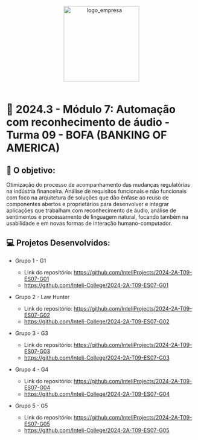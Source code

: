 <div align="center">

<img src="https://play-lh.googleusercontent.com/qp53mBI8DbQV3fiNlZKVf_6FjDgOAO76DCQLO7WpeJjiJn4lC90KQyKDkNQFtH3Ju-E" alt="logo_empresa" width="200"/>

</div>

<br>

# 🙋 2024.3 - Módulo 7: Automação com reconhecimento de áudio - Turma 09 - BOFA (BANKING OF AMERICA)


## 🎯 O objetivo:
Otimização do processo de acompanhamento das mudanças regulatórias na indústria financeira. Análise de requisitos funcionais e não funcionais com foco na arquitetura de soluções que dão ênfase ao reuso de componentes abertos e proprietários para desenvolver e integrar aplicações que trabalham com reconhecimento de áudio, análise de sentimentos e processamento de linguagem natural, focando também na usabilidade e em novas formas de interação humano-computador.


## 💻 Projetos Desenvolvidos: 

- Grupo 1 - G1
  - Link do repositório: https://github.com/InteliProjects/2024-2A-T09-ES07-G01
  - https://github.com/Inteli-College/2024-2A-T09-ES07-G01

- Grupo 2 - Law Hunter
  - Link do repositório: https://github.com/InteliProjects/2024-2A-T09-ES07-G02
  - https://github.com/Inteli-College/2024-2A-T09-ES07-G02

- Grupo 3 - G3
  - Link do repositório: https://github.com/InteliProjects/2024-2A-T09-ES07-G03
  - https://github.com/Inteli-College/2024-2A-T09-ES07-G03

- Grupo 4 - G4
  - Link do repositório: https://github.com/InteliProjects/2024-2A-T09-ES07-G04
  - https://github.com/Inteli-College/2024-2A-T09-ES07-G04

- Grupo 5 - G5
  - Link do repositório: https://github.com/InteliProjects/2024-2A-T09-ES07-G05
  - https://github.com/Inteli-College/2024-2A-T09-ES07-G05
